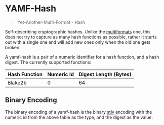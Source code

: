 # YAMF-Hash

> Yet-Another-Multi-Format - Hash

Self-describing cryptographic hashes. Unlike the [multiformats](https://github.com/multiformats/multihash) one, this does not try to capture as many hash functions as possible, rather it starts out with a single one and will add new ones only when the old one gets broken.

A yamf-hash is a pair of a numeric identifier for a hash function, and a hash digest. The currently supported functions:

| Hash Function | Numeric Id | Digest Length (Bytes) |
|---------------|------------|-----------------------|
| Blake2b       | 0          | 64                    |

## Binary Encoding

The binary encoding of a yamf-hash is the binary [stlv](https://github.com/AljoschaMeyer/stlv) encoding with the numeric id from the above table as the type, and the digest as the value.
